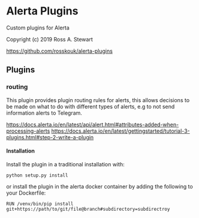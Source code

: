 # Alerta Plugins

Custom plugins for Alerta

Copyright (c) 2019 Ross A. Stewart

https://github.com/rosskouk/alerta-plugins

## Plugins

### routing

This plugin provides plugin routing rules for alerts, this allows decisions to be made on what to do with different types of alerts, e.g to not send information alerts to Telegram.

https://docs.alerta.io/en/latest/api/alert.html#attributes-added-when-processing-alerts
https://docs.alerta.io/en/latest/gettingstarted/tutorial-3-plugins.html#step-2-write-a-plugin

#### Installation

Install the plugin in a traditional installation with:

```
python setup.py install
```

or install the plugin in the alerta docker container by adding the following to your Dockerfile:

```
RUN /venv/bin/pip install git+https://path/to/git/file@branch#subdirectory=subdirectroy

